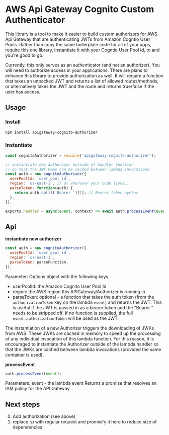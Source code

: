 # AWS Api Gateway Cognito Custom Authenticator

This library is a tool to make it easier to build custom authorizers for AWS Api Gateway that are authenticating JWTs from Amazon Cogntio User Pools. Rather than copy the same boilerplate code for all of your apps, require this one library, instantiate it with your Cogntio User Pool id, to and you're good to go.


Currently, this only serves as an authenticator (and not an authorizer). You will need to authorize access in your applications. There are plans to enhance this library to provide authorization as well. It will require a function that takes an unpacked JWT and returns a list of allowed routes/methods, or alternatively takes the JWT and the route and returns true/false if the user has access.


## Usage
### Install

```bash
npm install apigateway-cognito-authorizer
```

### Instantiate

```javascript
const cognitoAuthorizer = require('apigateway-cognito-authorizer');

// instantiate new authorizer outside of handler function
// so that the JWT Pems can be cached between lambda invocations
const auth = new cognitoAuthorizer({
  userPoolId: `user_pool_id`,
  region: `us-east-1`, // or wherever your code lives...
  parseToken: function(auth) {
    return auth.split('Bearer ')[1]; // Bearer token syntax
  },
});

exports.handler = async(event, context) => await auth.processEvent(event);
```

## Api
**instantiate new authorizer**

```javascript
const auth = new cognitoAuthorizer({
  userPoolId: `user pool id`,
  region: `us-east-1`,
  parseToken: parseFunction,
});
```
Parameter: Options object with the following keys
- userPoolId: the Amazon Cognito User Pool Id
- region: the AWS region this APIGateway/Authorizer is running in
- parseToken: optional - a function that takes the auth token (from the `authorizationToken` key on the lambda `event`) and returns the JWT. This is useful if the JWT is passed in as a bearer token and the "Bearer " needs to be stripped off. If no function is supplied, the full `event.authorizationToken` will be used as the JWT.

The instantiation of a new Authorizer triggers the downloading of JWKs from AWS. These JWKs are cached in memory to speed up the processing of any individual invocation of this lambda function. For this reason, it is encouraged to instantiate the Authorizer outside of the lambda handler so that the JWKs are cached between lambda invocations (provided the same container is used).

**processEvent**

```javascript
auth.processEvent(event);
```
Parameters: event - the lambda event
Returns a promise that resolves an IAM policy for the API Gateway


## Next steps
0. Add authorization (see above)
0. replace rp with regular request and promisify it here to reduce size of dependencies

